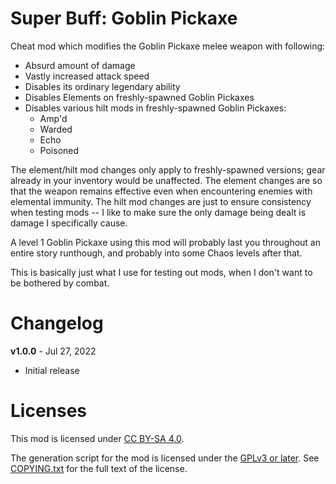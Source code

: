 Super Buff: Goblin Pickaxe
==========================

Cheat mod which modifies the Goblin Pickaxe melee weapon with following:

* Absurd amount of damage
* Vastly increased attack speed
* Disables its ordinary legendary ability
* Disables Elements on freshly-spawned Goblin Pickaxes
* Disables various hilt mods in freshly-spawned Goblin Pickaxes:
  * Amp'd
  * Warded
  * Echo
  * Poisoned

The element/hilt mod changes only apply to freshly-spawned versions;
gear already in your inventory would be unaffected.  The element
changes are so that the weapon remains effective even when encountering
enemies with elemental immunity.  The hilt mod changes are just to
ensure consistency when testing mods -- I like to make sure the only
damage being dealt is damage I specifically cause.

A level 1 Goblin Pickaxe using this mod will probably last you
throughout an entire story runthough, and probably into some Chaos
levels after that.

This is basically just what I use for testing out mods, when I don't
want to be bothered by combat.

Changelog
=========

**v1.0.0** - Jul 27, 2022
 * Initial release
 
Licenses
========

This mod is licensed under [CC BY-SA 4.0](https://creativecommons.org/licenses/by-sa/4.0/).

The generation script for the mod is licensed under the
[GPLv3 or later](https://www.gnu.org/licenses/quick-guide-gplv3.html).
See [COPYING.txt](../../COPYING.txt) for the full text of the license.

